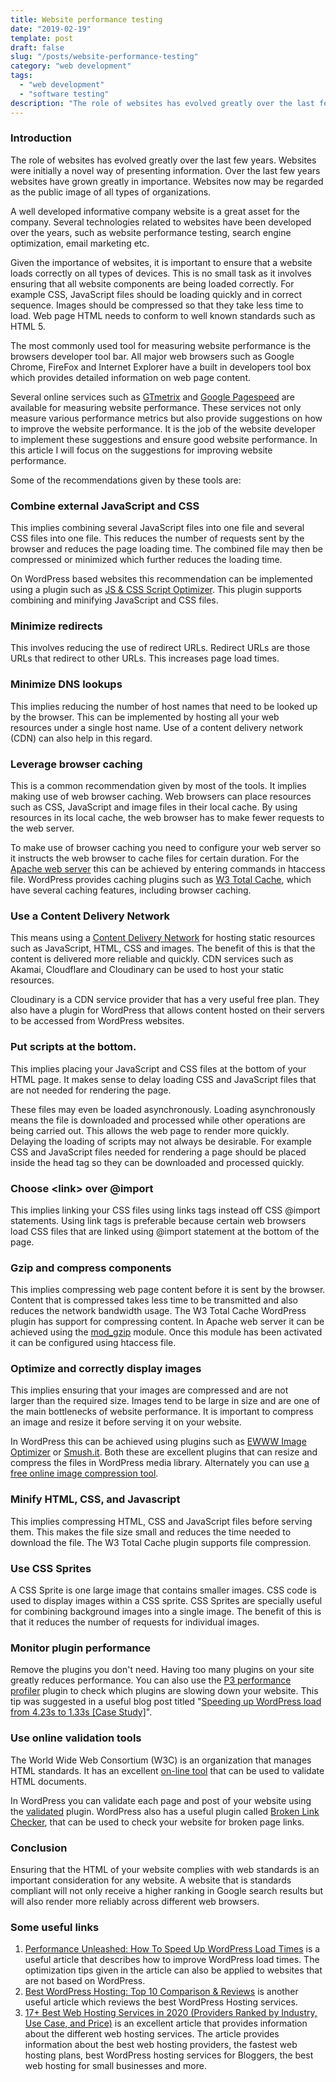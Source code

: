 ```yaml
---
title: Website performance testing
date: "2019-02-19"
template: post
draft: false
slug: "/posts/website-performance-testing"
category: "web development"
tags:
  - "web development"
  - "software testing"
description: "The role of websites has evolved greatly over the last few years. Websites were initially a novel way of presenting information. Over the last few years websites have grown greatly in importance. Websites now may be regarded as the public image of all types of organizations."
---
```


### Introduction
The role of websites has evolved greatly over the last few years. Websites were initially a novel way of presenting information. Over the last few years websites have grown greatly in importance. Websites now may be regarded as the public image of all types of organizations.

A well developed informative company website is a great asset for the company. Several technologies related to websites have been developed over the years, such as website performance testing, search engine optimization, email marketing etc.

Given the importance of websites, it is important to ensure that a website loads correctly on all types of devices. This is no small task as it involves ensuring that all website components are being loaded correctly. For example CSS, JavaScript files should be loading quickly and in correct sequence. Images should be compressed so that they take less time to load. Web page HTML needs to conform to well known standards such as HTML 5.

The most commonly used tool for measuring website performance is the browsers developer tool bar. All major web browsers such as Google Chrome, FireFox and Internet Explorer have a built in developers tool box which provides detailed information on web page content.

Several online services such as [GTmetrix](https://gtmetrix.com) and [Google Pagespeed](http://developers.google.com/speed/pagespeed/insights/) are available for measuring website performance. These services not only measure various performance metrics but also provide suggestions on how to improve the website performance. It is the job of the website developer to implement these suggestions and ensure good website performance. In this article I will focus on the suggestions for improving website performance.

Some of the recommendations given by these tools are:

### Combine external JavaScript and CSS
This implies combining several JavaScript files into one file and several CSS files into one file. This reduces the number of requests sent by the browser and reduces the page loading time. The combined file may then be compressed or minimized which further reduces the loading time.

On WordPress based websites this recommendation can be implemented using a plugin such as [JS & CSS Script Optimizer](https://wordpress.org/plugins/js-css-script-optimizer/). This plugin supports combining and minifying JavaScript and CSS files.

### Minimize redirects
This involves reducing the use of redirect URLs. Redirect URLs are those URLs that redirect to other URLs. This increases page load times.

### Minimize DNS lookups
This implies reducing the number of host names that need to be looked up by the browser. This can be implemented by hosting all your web resources under a single host name. Use of a content delivery network (CDN) can also help in this regard.

### Leverage browser caching
This is a common recommendation given by most of the tools. It implies making use of web browser caching. Web browsers can place resources such as CSS, JavaScript and image files in their local cache. By using resources in its local cache, the web browser has to make fewer requests to the web server.

To make use of browser caching you need to configure your web server so it instructs the web browser to cache files for certain duration. For the [Apache web server](http://www.apache.org/) this can be achieved by entering commands in htaccess file. WordPress provides caching plugins such as [W3 Total Cache](https://wordpress.org/plugins/w3-total-cache/), which have several caching features, including browser caching.

### Use a Content Delivery Network
This means using a [Content Delivery Network](http://en.wikipedia.org/wiki/Content_delivery_network) for hosting static resources such as JavaScript, HTML, CSS and images. The benefit of this is that the content is delivered more reliable and quickly. CDN services such as Akamai, Cloudflare and Cloudinary can be used to host your static resources.

Cloudinary is a CDN service provider that has a very useful free plan. They also have a plugin for WordPress that allows content hosted on their servers to be accessed from WordPress websites.

### Put scripts at the bottom.
This implies placing your JavaScript and CSS files at the bottom of your HTML page. It makes sense to delay loading CSS and JavaScript files that are not needed for rendering the page.

These files may even be loaded asynchronously. Loading asynchronously means the file is downloaded and processed while other operations are being carried out. This allows the web page to render more quickly. Delaying the loading of scripts may not always be desirable. For example CSS and JavaScript files needed for rendering a page should be placed inside the head tag so they can be downloaded and processed quickly.

### Choose &lt;link&gt; over @import
This implies linking your CSS files using links tags instead off CSS @import statements. Using link tags is preferable because certain web browsers load CSS files that are linked using @import statement at the bottom of the page.

### Gzip and compress components
This implies compressing web page content before it is sent by the browser. Content that is compressed takes less time to be transmitted and also reduces the network bandwidth usage. The W3 Total Cache WordPress plugin has support for compressing content. In Apache web server it can be achieved using the [mod_gzip](http://en.wikipedia.org/wiki/Mod_gzip) module. Once this module has been activated it can be configured using htaccess file.

### Optimize and correctly display images
This implies ensuring that your images are compressed and are not larger than the required size. Images tend to be large in size and are one of the main bottlenecks of website performance. It is important to compress an image and resize it before serving it on your website.

In WordPress this can be achieved using plugins such as [EWWW Image Optimizer](https://wordpress.org/plugins/ewww-image-optimizer/) or [Smush.it](https://wordpress.org/plugins/wp-smushit/). Both these are excellent plugins that can resize and compress the files in WordPress media library. Alternately you can use [a free online image compression tool](https://www.websiteplanet.com/webtools/imagecompressor/).

### Minify HTML, CSS, and Javascript
This implies compressing HTML, CSS and JavaScript files before serving them. This makes the file size small and reduces the time needed to download the file. The W3 Total Cache plugin supports file compression.

### Use CSS Sprites
A CSS Sprite is one large image that contains smaller images. CSS code is used to display images within a CSS sprite. CSS Sprites are specially useful for combining background images into a single image. The benefit of this is that it reduces the number of requests for individual images.

### Monitor plugin performance
Remove the plugins you don't need. Having too many plugins on your site greatly reduces performance. You can also use the [P3 performance profiler](https://wordpress.org/plugins/p3-profiler/screenshots) plugin to check which plugins are slowing down your website. This tip was suggested in a useful blog post titled "[Speeding up WordPress load from 4.23s to 1.33s [Case Study]](http://startbloggingonline.com/speed-up-wordpress/)".

### Use online validation tools
The World Wide Web Consortium (W3C) is an organization that manages HTML standards. It has an excellent [on-line tool](http://validator.w3.org/) that can be used to validate HTML documents.

In WordPress you can validate each page and post of your website using the [validated](https://wordpress.org/plugins/validated/) plugin. WordPress also has a useful plugin called [Broken Link Checker](https://wordpress.org/plugins/broken-link-checker/), that can be used to check your website for broken page links.

### Conclusion
Ensuring that the HTML of your website complies with web standards is an important consideration for any website. A website that is standards compliant will not only receive a higher ranking in Google search results but will also render more reliably across different web browsers.

### Some useful links

1. [Performance Unleashed: How To Speed Up WordPress Load Times](http://diythemes.com/thesis/improve-website-pagespeed/) is a useful article that describes how to improve WordPress load times. The optimization tips given in the article can also be applied to websites that are not based on WordPress.
2. [Best WordPress Hosting: Top 10 Comparison & Reviews](https://websitesetup.org/best-wordpress-hosting-performance/) is another useful article which reviews the best WordPress Hosting services.
3. [17+ Best Web Hosting Services in 2020 (Providers Ranked by Industry, Use Case, and Price)](https://www.founderjar.com/best-web-hosting-services/) is an excellent article that provides information about the different web hosting services. The article provides information about the best web hosting providers, the fastest web hosting plans, best WordPress hosting services for Bloggers, the best web hosting for small businesses and more.
